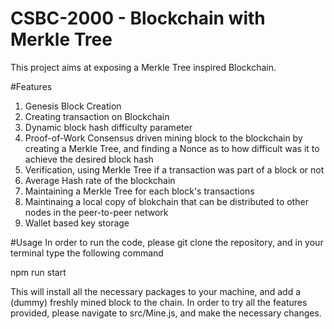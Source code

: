 # CSBC-2000 - Blockchain with Merkle Tree 

This project aims at exposing a Merkle Tree inspired Blockchain.

#Features
1. Genesis Block Creation
2. Creating transaction on Blockchain
3. Dynamic block hash difficulty parameter
4. Proof-of-Work Consensus driven mining block to the blockchain by creating a Merkle Tree, and finding a Nonce as to how difficult was it to achieve the desired block hash
5. Verification, using Merkle Tree if a transaction was part of a block or not
6. Average Hash rate of the blockchain
7. Maintaining a Merkle Tree for each block's transactions
8. Maintinaing a local copy of blokchain that can be distributed to other nodes in the peer-to-peer network
9. Wallet based key storage

#Usage
In order to run the code, please git clone the repository, and in your terminal type the following command

npm run start

This will install all the necessary packages to your machine, and add a (dummy) freshly mined block to the chain.
In order to try all the features provided, please navigate to src/Mine.js, and make the necessary changes.
